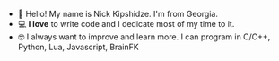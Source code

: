 * 👋 Hello! My name is Nick Kipshidze. I'm from Georgia. 
* 💻 **I love** to write code and I dedicate most of my time to it.  
* 🤓 I always want to improve and learn more. I can program in C/C++, Python, Lua, Javascript, BrainFK
